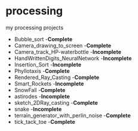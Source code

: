 # processing
my processing projects

<ul>
  <li>Bubble_sort -<b>Complete</b></li>
  <li>Camera_drawing_to_screen -<b>Complete</b></li>
  <li>Camera_track_HP-waterbottle -<b>Incomplete</b></li>
  <li>HandWrittenDigits_NeuralNetwork -<b>Incomplete</b></li>
  <li>Insertion_Sort -<b>Incomplete</b></li>
  <li>Phyllotaxis -<b>Complete</b></li>
  <li>Rendered_Ray_Casting -<b>Complete</b></li>
  <li>Smart_Rockets -<b>Incomplete</b></li>
  <li>SnowFall -<b>Complete</b></li>
  <li>astirodes -<b>Incomplete</b></li>
  <li>sketch_2DRay_casting -<b>Complete</b></li>
  <li>snake -<b>Incomplete</b></li>
  <li>terrain_generator_with_perlin_noise -<b>Complete</b></li>
  <li>tick_tack_toe -<b>Complete</b></li>
</ul>
